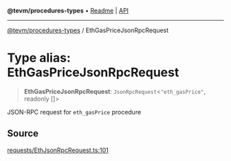 **@tevm/procedures-types** • [Readme](../README.md) \| [API](../globals.md)

***

[@tevm/procedures-types](../README.md) / EthGasPriceJsonRpcRequest

# Type alias: EthGasPriceJsonRpcRequest

> **EthGasPriceJsonRpcRequest**: `JsonRpcRequest`\<`"eth_gasPrice"`, readonly []\>

JSON-RPC request for `eth_gasPrice` procedure

## Source

[requests/EthJsonRpcRequest.ts:101](https://github.com/evmts/tevm-monorepo/blob/main/packages/procedures-types/src/requests/EthJsonRpcRequest.ts#L101)
